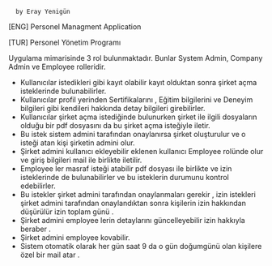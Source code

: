       by Eray Yenigün

[ENG]
Personel Managment Application


[TUR]
Personel Yönetim Programı

Uygulama mimarisinde 3 rol bulunmaktadır. Bunlar System Admin, Company Admin ve Employee rolleridir.

* Kullanıcılar istedikleri gibi kayıt olabilir kayıt olduktan sonra şirket açma isteklerinde bulunabilirler.
* Kullanıcılar profil yerinden Sertifikalarını , Eğitim bilgilerini ve Deneyim bilgileri gibi kendileri hakkında detay bilgileri girebilirler.
* Kullanıcılar şirket açma istediğinde bulunurken şirket ile ilgili dosyaların olduğu bir pdf dosyasını da bu şirket açma isteğiyle iletir.
* Bu istek sistem admini  tarafından onaylanırsa şirket oluşturulur ve o isteği atan kişi şirketin admini olur.
* Şirket admini kullanıcı ekleyebilir eklenen kullanıcı Employee rolünde olur ve giriş bilgileri mail ile birlikte iletilir.
* Employee ler masraf isteği atabilir pdf dosyası ile birlikte ve izin isteklerinde de bulunabilirler ve bu isteklerin durumunu kontrol edebilirler.
* Bu istekler şirket admini tarafından onaylanmaları gerekir , izin istekleri şirket admini tarafından onaylandıktan sonra kişilerin izin hakkından düşürülür izin toplam günü .
* Şirket admini employee lerin detaylarını güncelleyebilir izin hakkıyla beraber .
* Şirket admini employee kovabilir.
* Sistem otomatik olarak her gün saat 9 da o gün doğumgünü olan kişilere özel bir mail atar .